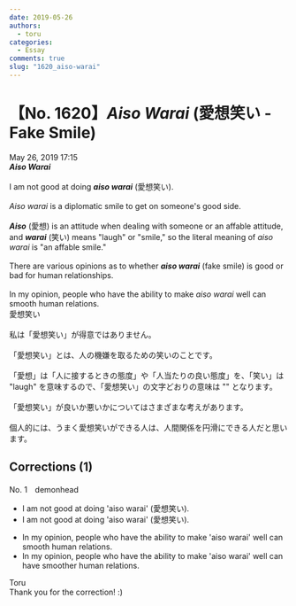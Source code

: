 ```yaml
---
date: 2019-05-26
authors:
  - toru
categories:
  - Essay
comments: true
slug: "1620_aiso-warai"
---
```


# 【No. 1620】<strong><em>Aiso Warai</em></strong> (愛想笑い - Fake Smile)
<div class="date">May 26, 2019 17:15</div>
<div id="post"><div id="body_show_ori">
<strong><em>Aiso Warai</em></strong><br/><br/>I am not good at doing <strong><em>aiso warai</em></strong> (愛想笑い).<br/><br/><em>Aiso warai</em> is a diplomatic smile to get on someone's good side.<br/><br/><strong><em>Aiso</em></strong> (愛想) is an attitude when dealing with someone or an affable attitude, and <strong><em>warai</em></strong> (笑い) means "laugh" or "smile," so the literal meaning of <em>aiso warai</em> is "an affable smile."<br/><br/>There are various opinions as to whether <strong><em>aiso warai</em></strong> (fake smile) is good or bad for human relationships.<br/><br/>In my opinion, people who have the ability to make <em>aiso warai</em> well can smooth human relations.
</div></div>

<!-- more -->

<div id="post_ja"><div id="body_show_mo">
愛想笑い<br/><br/>私は「愛想笑い」が得意ではありません。<br/><br/>「愛想笑い」とは、人の機嫌を取るための笑いのことです。<br/><br/>「愛想」は「人に接するときの態度」や「人当たりの良い態度」を、「笑い」は "laugh" を意味するので、「愛想笑い」の文字どおりの意味は "" となります。<br/><br/>「愛想笑い」が良いか悪いかについてはさまざまな考えがあります。<br/><br/>個人的には、うまく愛想笑いができる人は、人間関係を円滑にできる人だと思います。
</div></div>

## Corrections (1)
<div id="block"><div class="first_name"> No. 1　<span class="just_name">demonhead</span></div><div id="block2">
<ul class="correction_field">
<li class="incorrect">I am not good at doing 'aiso warai' (愛想笑い).</li>
<li class="corrected correct">
I am not good at <span class="sline">doing </span>'aiso warai' (愛想笑い).
</li>
</ul>
<ul class="correction_field">
<li class="incorrect">In my opinion, people who have the ability to make 'aiso warai' well can smooth human relations.</li>
<li class="corrected correct">
In my opinion, people who have the ability to <span class="sline">make</span> 'aiso warai' well can have smoother human relations.
</li>
</ul>
</div><div class="name"><span class="just_name">Toru</span><br>
Thank you for the correction! :)
</div>
</div>
